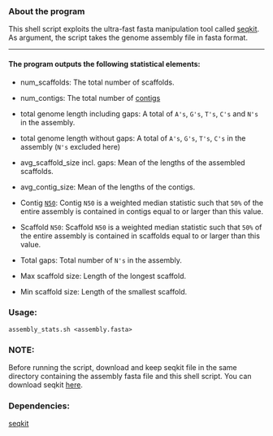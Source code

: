 ### About the program

This shell script exploits the ultra-fast fasta manipulation tool called [seqkit](http://www.biocodes.org/thread.php?id=15). As argument, the script takes the genome assembly file in fasta format.

--- 

#### The program outputs the following statistical elements:

- num_scaffolds: The total number of scaffolds.

- num_contigs: The total number of [contigs](https://en.wikipedia.org/wiki/Contig)

- total genome length including gaps: A total of `A's`, `G's`, `T's`, `C's` and `N's` in the assembly.

- total genome length without gaps: A total of `A's`, `G's`, `T's`, `C's` in the assembly (`N's` excluded here)

- avg_scaffold_size incl. gaps: Mean of the lengths of the assembled scaffolds.

- avg_contig_size: Mean of the lengths of the contigs.

- Contig [`N50`](https://github.com/lakhujanivijay/Bioinformatics-Scripts/tree/master/Calculate_N50): Contig `N50` is a weighted median statistic such that `50%` of the entire assembly is contained in contigs equal to or larger than this value.

- Scaffold `N50`: Scaffold `N50` is a weighted median statistic such that `50%` of the entire assembly is contained in scaffolds equal to or larger than this value.

- Total gaps: Total number of `N's` in the assembly.

- Max scaffold size: Length of the longest scaffold.

- Min scaffold size: Length of the smallest scaffold.

### Usage:
`assembly_stats.sh <assembly.fasta>`

### NOTE:

Before running the script, download and keep seqkit file in the same directory containing the assembly fasta file and this shell script. You can download seqkit [here](https://github.com/shenwei356/seqkit/releases).

### Dependencies:
[seqkit](https://github.com/shenwei356/seqkit)
